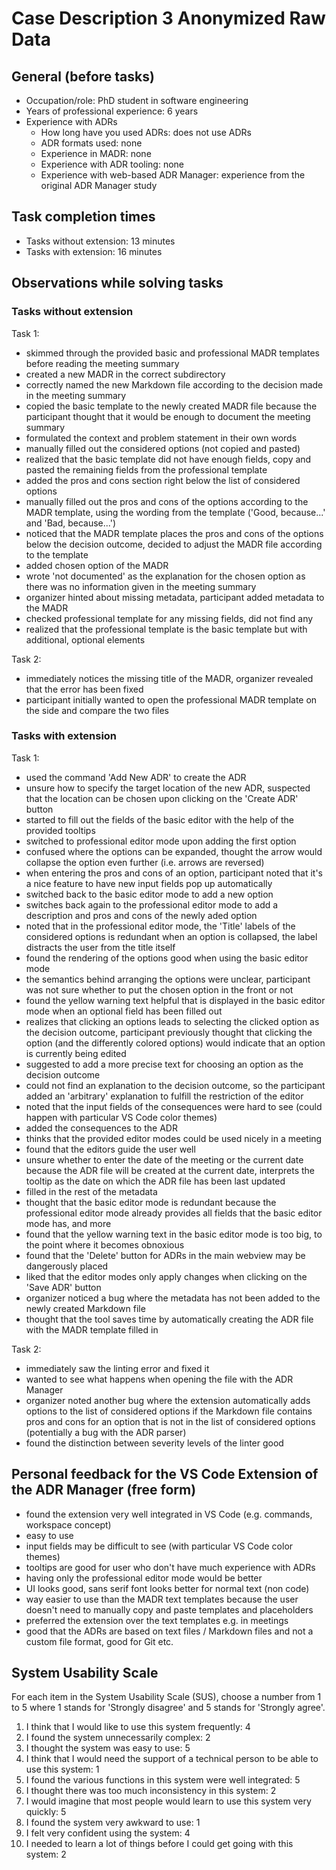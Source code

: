 # Case Description 3 Anonymized Raw Data


## General (before tasks)

* Occupation/role: PhD student in software engineering
* Years of professional experience: 6 years
* Experience with ADRs
  * How long have you used ADRs: does not use ADRs
  * ADR formats used: none
  * Experience in MADR: none
  * Experience with ADR tooling: none
  * Experience with web-based ADR Manager: experience from the original ADR Manager study


## Task completion times

* Tasks without extension: 13 minutes
* Tasks with extension: 16 minutes


## Observations while solving tasks

### Tasks without extension


Task 1:

* skimmed through the provided basic and professional MADR templates before reading the meeting summary
* created a new MADR in the correct subdirectory
* correctly named the new Markdown file according to the decision made in the meeting summary
* copied the basic template to the newly created MADR file because the participant thought that it would be enough to document the meeting summary
* formulated the context and problem statement in their own words
* manually filled out the considered options (not copied and pasted)
* realized that the basic template did not have enough fields, copy and pasted the remaining fields from the professional template
* added the pros and cons section right below the list of considered options
* manually filled out the pros and cons of the options according to the MADR template, using the wording from the template ('Good, because...' and 'Bad, because...')
* noticed that the MADR template places the pros and cons of the options below the decision outcome, decided to adjust the MADR file according to the template
* added chosen option of the MADR
* wrote 'not documented' as the explanation for the chosen option as there was no information given in the meeting summary
* organizer hinted about missing metadata, participant added metadata to the MADR
* checked professional template for any missing fields, did not find any
* realized that the professional template is the basic template but with additional, optional elements


Task 2:

* immediately notices the missing title of the MADR, organizer revealed that the error has been fixed
* participant initially wanted to open the professional MADR template on the side and compare the two files


### Tasks with extension

Task 1:

* used the command 'Add New ADR' to create the ADR
* unsure how to specify the target location of the new ADR, suspected that the location can be chosen upon clicking on the 'Create ADR' button
* started to fill out the fields of the basic editor with the help of the provided tooltips
* switched to professional editor mode upon adding the first option
* confused where the options can be expanded, thought the arrow would collapse the option even further (i.e. arrows are reversed)
* when entering the pros and cons of an option, participant noted that it's a nice feature to have new input fields pop up automatically
* switched back to the basic editor mode to add a new option
* switches back again to the professional editor mode to add a description and pros and cons of the newly aded option
* noted that in the professional editor mode, the 'Title' labels of the considered options is redundant when an option is collapsed, the label distracts the user from the title itself
* found the rendering of the options good when using the basic editor mode
* the semantics behind arranging the options were unclear, participant was not sure whether to put the chosen option in the front or not
* found the yellow warning text helpful that is displayed in the basic editor mode when an optional field has been filled out
* realizes that clicking an options leads to selecting the clicked option as the decision outcome, participant previously thought that clicking the option (and the differently colored options) would indicate that an option is currently being edited
* suggested to add a more precise text for choosing an option as the decision outcome
* could not find an explanation to the decision outcome, so the participant added an 'arbitrary' explanation to fulfill the restriction of the editor
* noted that the input fields of the consequences were hard to see (could happen with particular VS Code color themes)
* added the consequences to the ADR
* thinks that the provided editor modes could be used nicely in a meeting
* found that the editors guide the user well
* unsure whether to enter the date of the meeting or the current date because the ADR file will be created at the current date, interprets the tooltip as the date on which the ADR file has been last updated
* filled in the rest of the metadata
* thought that the basic editor mode is redundant because the professional editor mode already provides all fields that the basic editor mode has, and more
* found that the yellow warning text in the basic editor mode is too big, to the point where it becomes obnoxious
* found that the 'Delete' button for ADRs in the main webview may be dangerously placed
* liked that the editor modes only apply changes when clicking on the 'Save ADR' button
* organizer noticed a bug where the metadata has not been added to the newly created Markdown file
* thought that the tool saves time by automatically creating the ADR file with the MADR template filled in

Task 2:

* immediately saw the linting error and fixed it
* wanted to see what happens when opening the file with the ADR Manager
* organizer noted another bug where the extension automatically adds options to the list of considered options if the Markdown file contains pros and cons for an option that is not in the list of considered options (potentially a bug with the ADR parser)
* found the distinction between severity levels of the linter good


## Personal feedback for the VS Code Extension of the ADR Manager (free form)

* found the extension very well integrated in VS Code (e.g. commands, workspace concept)
* easy to use
* input fields may be difficult to see (with particular VS Code color themes)
* tooltips are good for user who don't have much experience with ADRs
* having only the professional editor mode would be better
* UI looks good, sans serif font looks better for normal text (non code)
* way easier to use than the MADR text templates because the user doesn't need to manually copy and paste templates and placeholders
* preferred the extension over the text templates e.g. in meetings
* good that the ADRs are based on text files / Markdown files and not a custom file format, good for Git etc.


## System Usability Scale

For each item in the System Usability Scale (SUS), choose a number from 1 to 5 where 1 stands for 'Strongly disagree' and 5 stands for 'Strongly agree'.

1. I think that I would like to use this system frequently: 4
2. I found the system unnecessarily complex: 2
3. I thought the system was easy to use: 5
4. I think that I would need the support of a technical person to be able to use this system: 1
5. I found the various functions in this system were well integrated: 5
6. I thought there was too much inconsistency in this system: 2
7. I would imagine that most people would learn to use this system very quickly: 5
8. I found the system very awkward to use: 1
9. I felt very confident using the system: 4
10. I needed to learn a lot of things before I could get going with this system: 2

